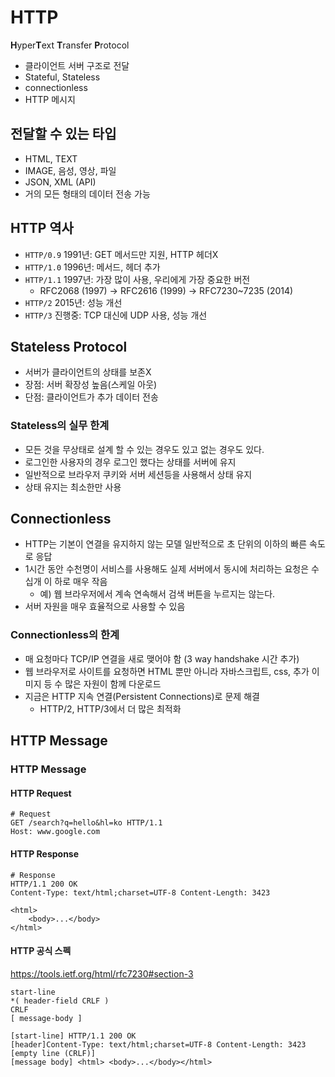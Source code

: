 # HTTP
**H**yper**T**ext **T**ransfer **P**rotocol
- 클라이언트 서버 구조로 전달
- Stateful, Stateless
- connectionless
- HTTP 메시지


## 전달할 수 있는 타입
- HTML, TEXT
- IMAGE, 음성, 영상, 파일
- JSON, XML (API)
- 거의 모든 형태의 데이터 전송 가능

## HTTP 역사
- `HTTP/0.9` 1991년: GET 메서드만 지원, HTTP 헤더X
- `HTTP/1.0` 1996년: 메서드, 헤더 추가
- `HTTP/1.1` 1997년: 가장 많이 사용, 우리에게 가장 중요한 버전
  - RFC2068 (1997) -> RFC2616 (1999) -> RFC7230~7235 (2014)
- `HTTP/2` 2015년: 성능 개선
- `HTTP/3` 진행중: TCP 대신에 UDP 사용, 성능 개선

## Stateless Protocol
- 서버가 클라이언트의 상태를 보존X
- 장점: 서버 확장성 높음(스케일 아웃)
- 단점: 클라이언트가 추가 데이터 전송

### Stateless의 실무 한계
- 모든 것을 무상태로 설계 할 수 있는 경우도 있고 없는 경우도 있다.
- 로그인한 사용자의 경우 로그인 했다는 상태를 서버에 유지
- 일반적으로 브라우저 쿠키와 서버 세션등을 사용해서 상태 유지
- 상태 유지는 최소한만 사용


## Connectionless
- HTTP는 기본이 연결을 유지하지 않는 모델 일반적으로 초 단위의 이하의 빠른 속도로 응답
- 1시간 동안 수천명이 서비스를 사용해도 실제 서버에서 동시에 처리하는 요청은 수십개 이 하로 매우 작음
  - 예) 웹 브라우저에서 계속 연속해서 검색 버튼을 누르지는 않는다.
- 서버 자원을 매우 효율적으로 사용할 수 있음

### Connectionless의 한계
- 매 요청마다 TCP/IP 연결을 새로 맺어야 함 (3 way handshake 시간 추가)
- 웹 브라우저로 사이트를 요청하면 HTML 뿐만 아니라 자바스크립트, css, 추가 이미지 등 수 많은 자원이 함께 다운로드
- 지금은 HTTP 지속 연결(Persistent Connections)로 문제 해결
  - HTTP/2, HTTP/3에서 더 많은 최적화

## HTTP Message
### HTTP Message
#### HTTP Request
``` http request
# Request
GET /search?q=hello&hl=ko HTTP/1.1 
Host: www.google.com

```
#### HTTP Response
``` http request
# Response
HTTP/1.1 200 OK
Content-Type: text/html;charset=UTF-8 Content-Length: 3423

<html> 
    <body>...</body>
</html>
```

#### HTTP 공식 스펙
https://tools.ietf.org/html/rfc7230#section-3
```
start-line
*( header-field CRLF )
CRLF
[ message-body ]
```

```
[start-line] HTTP/1.1 200 OK
[header]Content-Type: text/html;charset=UTF-8 Content-Length: 3423
[empty line (CRLF)]
[message body] <html> <body>...</body></html>
```
